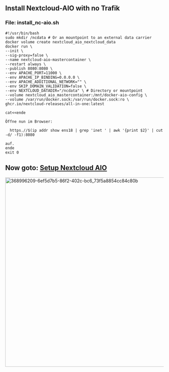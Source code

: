 ## Install Nextcloud-AIO with no Trafik

### File: install_nc-aio.sh
```
#!/usr/bin/bash
sudo mkdir /ncdata # Or an mountpoint to an external data carrier
docker volume create nextcloud_aio_nextcloud_data
docker run \
--init \
--sig-proxy=false \
--name nextcloud-aio-mastercontainer \
--restart always \
--publish 8080:8080 \
--env APACHE_PORT=11000 \
--env APACHE_IP_BINDING=0.0.0.0 \
--env APACHE_ADDITIONAL_NETWORK="" \
--env SKIP_DOMAIN_VALIDATION=false \
--env NEXTCLOUD_DATADIR="/ncdata" \ # Directory or mountpoint
--volume nextcloud_aio_mastercontainer:/mnt/docker-aio-config \
--volume /var/run/docker.sock:/var/run/docker.sock:ro \
ghcr.io/nextcloud-releases/all-in-one:latest

cat<<ende
 
Öffne nun im Browser: 
 
  https.//$(ip addr show ens18 | grep 'inet ' | awk '{print $2}' | cut -d/ -f1):8080
 
auf.
ende
exit 0
```

## Now goto: [Setup Nextcloud AIO](https://192.168.17.55:8080)


<img width="800" height="600" alt="368996209-6ef5d7b5-86f2-402c-bc6_73f5a8854cc84c80b" src="https://github.com/user-attachments/assets/a53dc12c-a0df-4444-9b1f-2b00b592cbb9" />


